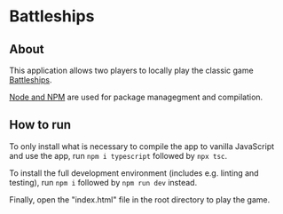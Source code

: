 # Battleships

## About

This application allows two players to locally play the classic game [Battleships](https://en.wikipedia.org/wiki/Battleship_(game)). 

[Node and NPM](https://nodejs.org/en/download/) are used for package managegment and compilation.

## How to run

To only install what is necessary to compile the app to vanilla JavaScript and use the app, run `npm i typescript` followed by `npx tsc`. 

To install the full development environment (includes e.g. linting and testing), run ``npm i`` followed by ``npm run dev`` instead.

Finally, open the "index.html" file in the root directory to play the game.